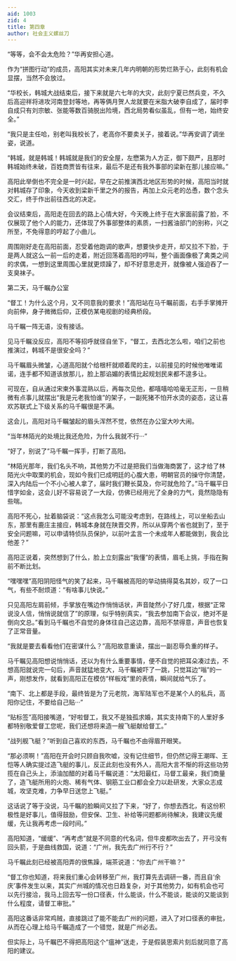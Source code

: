 ```yaml
---
aid: 1003
zid: 4
title: 第四章
author: 社会主义螺丝刀
---
```


“等等，会不会太危险？”华再安担心道。

作为“拼图行动”的成员，高阳其实对未来几年内明朝的形势烂熟于心，此刻有机会显摆，当然不会放过。

“华校长，韩城大战结束后，接下来就是六七年的大灾，此刻宁夏已然兵变，不久后高迎祥将进攻河南登封等地，再等俩月贺人龙就要在米脂大破李自成了，届时李自成只有刘宗敏、张能等数百骑脱出险境，西北局势看似虽乱，但有一地，始终安全。”

“我只是主任哈，别老叫我校长了，老高你不要卖关子，接着说。”华再安调了调坐姿，说道。

“韩城，就是韩城！韩城就是我们的安全屋，左懋第为人方正，御下颇严，且那时韩城始终未破，百姓商贾皆有往来，最后不是还有我外事部的梁新在那儿接应嘛。”

高阳此举倒也不完全是一时兴起，早在之前推演西北地区形势的时候，高阳当时就对韩城存了印象，今天收到梁新千里之外的报告，再加上众元老的怂恿，数个念头交汇，终于作出前往西北的决定。

会议结束后，高阳走在回去的路上心情大好，今天晚上终于在大家面前露了脸，不仅展现了他个人的能力，还体现了外事部整体的素质，一扫酱油部门的别称，兴之所至，不免得意的哼起了小曲儿。

周围刚好走在高阳前面，忍受着他跑调的歌声，想要快步走开，却又拉不下脸，于是两人就这么一前一后的走着，附近回荡着高阳的哼叫，整个画面像极了禽类之间的求偶，一想到这里周围心里就更烦躁了，却不好意思走开，就像被人强迫吞了一支臭袜子。

第二天，马千瞩办公室

“督工！为什么这个月，又不同意我的要求！”高阳站在马千瞩前面，右手手掌摊开向前伸，身子微微后仰，正模仿某电视剧的经典桥段。

马千瞩一阵无语，没有接话。

见马千瞩没反应，高阳不等招呼就径自坐下，“督工，去西北怎么啦，咱们之前也推演过，韩城不是很安全吗？”

马千瞩眉头微皱，心道高阳就个给根杆就顺着爬的主，以前接见的时候他唯唯诺诺，连手都不知道该放那儿，脸上那谄媚的表情比起规划民来都不遑多让。

可现在，自从通过宋柬外事混熟以后，再每次见他，都嘻嘻哈哈毫无正形，一旦稍微有点事儿就摆出“我是元老我怕谁”的架子，一副死猪不怕开水烫的姿态，这让喜欢苏联式上下级关系的马千瞩很是不满。

这会儿，高阳对马千瞩皱起的眉头浑然不觉，依然在办公室大吵大闹。

“当年林陌光的处境比我还危险，为什么我就不行···”

“好了，别说了”马千瞩一挥手，打断了高阳。

“林陌光那年，我们名头不响，其他势力不过是把我们当做海商罢了，这才给了林陌光火中取栗的机会，现如今我们已成明廷的心腹大患，明朝官员的操守你清楚，深入内陆后一个不小心被人拿了，届时我们鞭长莫及，你可就危险了。”马千瞩平日惜字如金，这会儿好不容易说了一大段，仿佛已经用光了全身的力气，竟然隐隐有些喘。

高阳不死心，扯着脑袋说：“这点我怎么可能没考虑到，在路线上，可以坐船去山东，那里有鹿庄主接应，韩城本身就在陕晋交界，所以从穿两个省也就到了，至于安全问题嘛，可以申请特侦队员保护，以前叶孟言一个未成年人都能做到，我会比他差？”

高阳正说着，突然想到了什么，脸上立刻露出“我懂”的表情，眉毛上挑，手指在胸前不断比划。

“嘿嘿嘿”高阳阴阳怪气的笑了起来，马千瞩被高阳的举动搞得莫名其妙，叹了一口气，有些不耐烦道：“有啥事儿快说。”

只见高阳左肩前倾，手掌放在嘴边作悄悄话状，声音陡然小了好几度，根据“正常说没人信，悄悄说就信了”的原理，似乎特别真实，“我去参加南下会议，绝对不是倒向文总。”看到马千瞩也不自觉的身体往自己这边靠，高阳不禁得意，声音也恢复了正常音量。

“我就是要去看看他们在密谋什么？”高阳故意重读，摆出一副忍辱负重的样子。

马千瞩见高阳想说悄悄话，还以为有什么重要事情，便不自觉的把耳朵凑过去，不想高阳就说完一句后，声音就猛地变大，马千瞩被吓了一跳，只觉耳边“嗡”的一声，刚想发作，就看到高阳正在模仿“样板戏”里的表情，瞬间就给气乐了。

“南下、北上都是手段，最终皆是为了元老院，海军陆军也不是某个人的私兵，高阳你记住，不要给自己贴···”

“贴标签”高阳接嘴道，“好啦督工，我又不是独孤求婚，其实支持南下的人里好多都特别敬爱督工您呢，我们还想将来造一艘飞艇献给督工。”

“战列舰飞艇？”听到自己喜欢的东西，马千瞩也不由得眉开眼笑。

“那必须啊！”高阳在开会时只顾自我吹嘘，没有记住细节，但仍然记得王潮晖、王恺等人确实提过造飞艇的事儿，反正此刻也没有外人，高阳大言不惭的将这些功劳揽在自己头上，添油加醋的对着马千瞩说道：“太阳最红，马督工最亲，我们商量了，造飞艇所用的火炮、稀有气体、钢筋工业口都会全力以赴研发，大家众志成城，攻坚克难，力争早日送您上飞艇。”

这话说了等于没说，马千瞩的脸瞬间又拉了下来，“好了，你想去西北，有这份积极性是好事儿，值得鼓励，但安保、卫生、补给等问题都尚待解决，我建议先缓缓，先让我再考虑一段时间。”

高阳知道，“缓缓”、“再考虑”就是不同意的代名词，但牛皮都吹出去了，开弓没有回头箭，于是曲线救国，说道：“广州，我先去广州行不行？”

马千瞩此刻已经被高阳弄的很焦躁，端茶说道：“你去广州干嘛？”

“督工你也知道，将来我们重心会转移至广州，我打算先去调研一番，而且自‘余庆’事件发生以来，其实广州城的情况也日趋复杂，对于其他势力，如有机会也可以先行接洽，我马上回去写一份口径表，什么能谈，什么不能谈，能谈的又能谈到什么程度，请督工审批。”

高阳这番话非常鸡贼，直接跳过了能不能去广州的问题，进入了对口径表的审批，从而在心理上给马千瞩造成了一个错觉，就是广州必去。

但实际上，马千瞩巴不得把高阳这个“瘟神”送走，于是假装思索片刻后就同意了高阳的建议。
